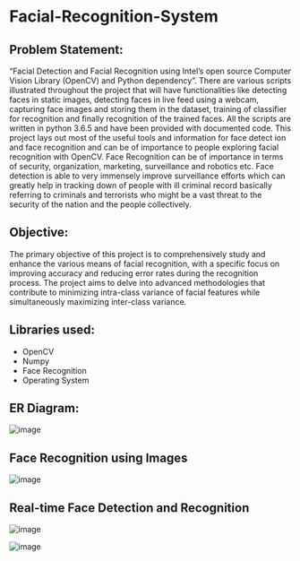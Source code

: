 # Facial-Recognition-System

## Problem Statement: 
“Facial Detection and Facial Recognition using Intel’s open source Computer Vision Library (OpenCV) and Python dependency”. There are various scripts illustrated throughout the project that will have functionalities like detecting faces in static images, detecting faces in live feed using a webcam, capturing face images and storing them in the dataset, training of classifier for recognition and finally recognition of the trained faces. All the scripts are written in python 3.6.5 and have been provided with documented code. This project lays out most of the useful tools and information for face detect ion and face recognition and can be of importance to people exploring facial recognition with OpenCV. Face Recognition can be of importance in terms of security, organization, marketing, surveillance and robotics etc. Face detection is able to very immensely improve surveillance efforts which can greatly help in tracking down of people with ill criminal record basically referring to criminals and terrorists who might be a vast threat to the security of the nation and the people collectively. 

## Objective:
The primary objective of this project is to comprehensively study and enhance the various means of facial recognition, with a specific focus on improving accuracy and reducing error rates during the recognition process. The project aims to delve into advanced methodologies that contribute to minimizing intra-class variance of facial features while simultaneously maximizing inter-class variance.

## Libraries used:
* OpenCV
* Numpy
* Face Recognition
* Operating System

## ER Diagram:
![image](https://github.com/sanyavirmani/Facial-Recognition-System/assets/114525205/dda8394c-ca4d-4841-a3ce-f98b8fa2d511)

## Face Recognition using Images
![image](https://github.com/sanyavirmani/Facial-Recognition-System/assets/114525205/837df262-d92a-49b9-ad0e-2425207ecccc)

## Real-time Face Detection and Recognition
![image](https://github.com/sanyavirmani/Facial-Recognition-System/assets/114525205/a589d57e-13a4-4541-9f0e-0ba97eb998d3)

![image](https://github.com/sanyavirmani/Facial-Recognition-System/assets/114525205/9b300da6-030a-4909-8b92-86ce4674c13c)
